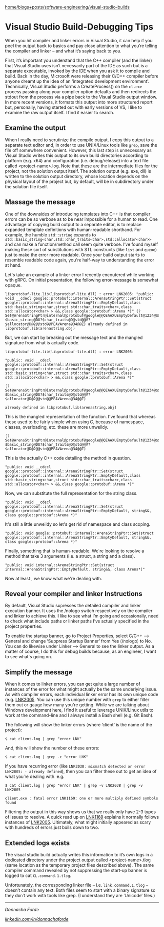 [home/](../../../)[blogs+posts/](../../)[software-engineering/](../)[visual-studio-builds](./)


# Visual Studio Build-Debugging Tips
When you hit compiler and linker errors in Visual Studio, it can help if you peel the output back to basics and pay close attention to what you’re telling the compiler and linker – and what it’s saying back to you. 

First, it’s important you understand that the C++ compiler (and the linker) that Visual Studio uses isn’t necessarily  part of the IDE as such but is a separate executable, invoked by the IDE when you ask it to compile and build. Back in the day, Microsoft were releasing their C/C++ compiler before anyone dreamt up the idea of an 'integrated development environment'. Technically, Visual Studio performs a CreateProcess() on the `cl.exe` process passing along your compiler option defaults and then redirects the stdout from the process via a pipe back to the Visual Studio output window. In more recent versions, it formats this output into more structured report but, personally, having started out with early versions of VS, I like to examine the raw output itself. I find it easier to search. 

## Examine the output
When I really need to scrutinize the compile output, I copy this output to a separate text editor and, in order to use UNIX/Linux tools like `grep`, save the file off somewhere convenient. However, this last step is unnecessary as Visual Studio writes this output to its own build directories according to platform (e.g. x64) and configuration (i.e. debug/release) into a text file called \<project-name>.log. Note that these are the intermediate files for the project, not the solution output itself. The solution output (e.g. exe, dll) is written to the solution output directory, whose location depends on the physical layout of the project but, by default, will be in subdirectory under the solution file itself. 


## Massage the message
One of the downsides of introducing templates into C++ is that compiler errors can be so verbose as to be near impossible for a human to read. One advantage of copying build output to a separate editor, is to replace expanded template definitions with human-readable shorthand. For example, the humble `std::string` expands to `std::basic_string<char,std::char_traits<char>,std::allocator<char>>` and can make a function/method call seem quite verbose. I’ve found myself making these sort of substitutions with STL constructs (like `list` and `queue`) just to make the error more readable. Once your build output starts to resemble readable code again, you're half-way to understanding the error at hand.

Let's take an example of a linker error I recently encoutered while working with gRPC. On initial presentation, the following error-message is somewhat opaque. 

````
libprotobuf-lite.lib(libprotobuf-lite.dll) : error LNK2005: "public: void __cdecl google::protobuf::internal::ArenaStringPtr::Set(struct google::protobuf::internal::ArenaStringPtr::EmptyDefault,class std::basic_string<char,struct std::char_traits<char>,class std::allocator<char> > &&,class google::protobuf::Arena *)" (?Set@ArenaStringPtr@internal@protobuf@google@@QEAAXUEmptyDefault@1234@$$QEAV?$basic_string@DU?$char_traits@D@std@@V?$allocator@D@2@@std@@PEAVArena@34@@Z) already defined in libprotobuf.lib(arenastring.obj)
````
But, we can start by breaking out the message text and the mangled signature from what is actually code. 
````
libprotobuf-lite.lib(libprotobuf-lite.dll) : error LNK2005: 

"public: void __cdecl google::protobuf::internal::ArenaStringPtr::Set(struct google::protobuf::internal::ArenaStringPtr::EmptyDefault,class std::basic_string<char,struct std::char_traits<char>,class std::allocator<char> > &&,class google::protobuf::Arena *)" 

(?Set@ArenaStringPtr@internal@protobuf@google@@QEAAXUEmptyDefault@1234@$$QEAV?$basic_string@DU?$char_traits@D@std@@V?$allocator@D@2@@std@@PEAVArena@34@@Z) 

already defined in libprotobuf.lib(arenastring.obj)
````

This is the mangled representation of the function. I've found that whereas these used to be fairly simple when using C, because of namespace, classes, overloading, etc. these are more unweildy. 
````
(?Set@ArenaStringPtr@internal@protobuf@google@@QEAAXUEmptyDefault@1234@$$QEAV?$basic_string@DU?$char_traits@D@std@@V?$allocator@D@2@@std@@PEAVArena@34@@Z) 
````

This is the actually C++ code detailing the method in question. 

````
"public: void __cdecl google::protobuf::internal::ArenaStringPtr::Set(struct google::protobuf::internal::ArenaStringPtr::EmptyDefault,class std::basic_string<char,struct std::char_traits<char>,class std::allocator<char> > &&,class google::protobuf::Arena *)" 
````

Now, we can substitute the full representation for the string class. 
````
"public: void __cdecl google::protobuf::internal::ArenaStringPtr::Set(struct google::protobuf::internal::ArenaStringPtr::EmptyDefault, string&&, class google::protobuf::Arena *)" 
````

It's still a little unweildy so let's get rid of namespace and class scoping. 
````
"public: void google::protobuf::internal::ArenaStringPtr::Set(struct google::protobuf::internal::ArenaStringPtr::EmptyDefault, string&&, class google::protobuf::Arena *)" 
````

Finally, something that is human-readable. We're looking to resolve a method that take 3 arguments (i.e. a struct, a string and a class). 

````
"public: void internal::ArenaStringPtr::Set(struct internal::ArenaStringPtr::EmptyDefault, string&&, class Arena*)" 
````

Now at least , we know what we're dealing with. 


## Reveal your compiler and linker Instructions
By default, Visual Studio supresses the detailed compiler and linker execution banner. It uses the /nologo switch respectively on the compiler and linker to achieve this. I like to see what I’m going and occasionally, need to check what include paths or linker paths I’ve actually specified in the project properties. 

To enable the startup banner, go to Project Properties, select C/C++ --> General and change ‘Suppress Startup Banner’ from Yes (/nologo) to No. 
You can do likewise under Linker --> General to see the linker output. As a matter of course, I do this for debug builds because, as an engineer, I want to see what's going on.


## Simplify the message 
When it comes to linker errors, you can get quite a large number of instances of the error for what might actually be the same underlying issue. As with compiler errors, each individual linker error has its own unique code (e.g. [LNK2005](https://docs.microsoft.com/en-us/cpp/error-messages/tool-errors/linker-tools-error-lnk2005). 
You can use this unique number with `grep` to either filter them out or gauge how many you're getting. 
While we are talking about Windows development here, I find it useful to leverage UNIX/Linux utils to work at the command-line and I always install a Bash shell (e.g. Git Bash). 

The following will show the linker errors (where ‘client’ is the name of the project):

```
$ cat client.log | grep "error LNK" 
```



And, this will show the number of these errors:

```
$ cat client.log | grep -c "error LNK"
```



If you have recurring error (like `LNK2038: mismatch detected or error LNK2005: - already defined`), then you can filter these out to get an idea of what you’re dealing with. 
e.g. 
```
$ cat client.log | grep "error LNK" | grep -v LNK2038 | grep -v LNK2005

client.exe : fatal error LNK1169: one or more multiply defined symbols found
```

Filtering the output in this way shows us that we really only have 2-3 types of issues to resolve. 
A quick read up on [LNK1169](https://docs.microsoft.com/en-us/cpp/error-messages/tool-errors/linker-tools-error-lnk1169) explains it normally follows instances of [LNK2005](https://docs.microsoft.com/en-us/cpp/error-messages/tool-errors/linker-tools-error-lnk2005).
Ultimately, what might initially appeared as scary with hundreds of errors just boils down to two. 

## Extended logs exists
The visual studio build actually writes this information to it’s own logs in a dedicated directory under the project output called \<project-name>.tlog (same location as the temporary project files described above). The same compiler command revealed by not suppressing the start-up banner is logged to cat `CL.command.1.tlog`.

Unfortunately, the corresponding linker file – i.e. `link.command.1.tlog` – doesn’t contain any text. Both files seem to start with a binary signature so they don’t work with tools like grep. (I understand they are ‘Unicode’ files.)


***
_Donnacha Forde_

_[linkedIn.com/in/donnachaforde](https://www.linkedin.com/in/donnachaforde)_



